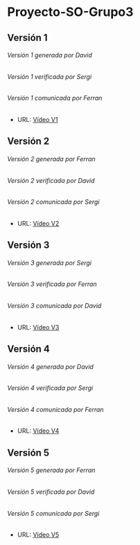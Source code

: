 # Proyecto-SO-Grupo3

## Versión 1

###### Versión 1 generada por David
###### Versión 1 verificada por Sergi
###### Versión 1 comunicada por Ferran 
- URL: [Vídeo V1](https://www.youtube.com/watch?v=ZR2qrZJVmGo&t=175s "Video V1")

## Versión 2

###### Versión 2 generada por Ferran
###### Versión 2 verificada por David
###### Versión 2 comunicada por Sergi
- URL: [Vídeo V2](https://www.youtube.com/watch?v=aYSv9-FWPQY "Video V2")

## Versión 3

###### Versión 3 generada por Sergi
###### Versión 3 verificada por Ferran
###### Versión 3 comunicada por David
- URL: [Vídeo V3](https://www.youtube.com/watch?v=bGYGeIkSLyc "Video V3")

## Versión 4

###### Versión 4 generada por David
###### Versión 4 verificada por Sergi
###### Versión 4 comunicada por Ferran

- URL: [Vídeo V4](https://www.youtube.com/watch?v=Qg6tFdF30D4 "Video V4")

## Versión 5

###### Versión 5 generada por Ferran
###### Versión 5 verificada por David
###### Versión 5 comunicada por Sergi

- URL: [Vídeo V5](https://youtu.be/paElmf2cq4Q "Video V5")
